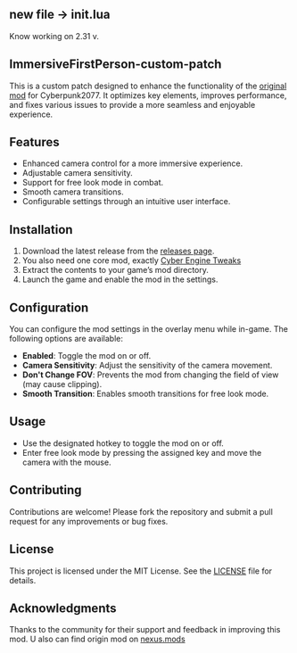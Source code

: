 ## new file -> init.lua
Know working on 2.31 v.

## ImmersiveFirstPerson-custom-patch
This is a custom patch designed to enhance the functionality of the [original mod](https://github.com/cp2077/ImmersiveFirstPerson) for Cyberpunk2077. It optimizes key elements, improves performance, and fixes various issues to provide a more seamless and enjoyable experience.

## Features

- Enhanced camera control for a more immersive experience.
- Adjustable camera sensitivity.
- Support for free look mode in combat.
- Smooth camera transitions.
- Configurable settings through an intuitive user interface.

## Installation

1. Download the latest release from the [releases page](https://github.com/cp2077/ImmersiveFirstPerson).
2. You also need one core mod, exactly [Cyber Engine Tweaks](https://www.nexusmods.com/cyberpunk2077/mods/107)
3. Extract the contents to your game’s mod directory.
4. Launch the game and enable the mod in the settings.

## Configuration

You can configure the mod settings in the overlay menu while in-game. The following options are available:

- **Enabled**: Toggle the mod on or off.
- **Camera Sensitivity**: Adjust the sensitivity of the camera movement.
- **Don't Change FOV**: Prevents the mod from changing the field of view (may cause clipping).
- **Smooth Transition**: Enables smooth transitions for free look mode.

## Usage

- Use the designated hotkey to toggle the mod on or off.
- Enter free look mode by pressing the assigned key and move the camera with the mouse.

## Contributing

Contributions are welcome! Please fork the repository and submit a pull request for any improvements or bug fixes.

## License

This project is licensed under the MIT License. See the [LICENSE](LICENSE) file for details.

## Acknowledgments

Thanks to the community for their support and feedback in improving this mod.
U also can find origin mod on [nexus.mods](https://www.nexusmods.com/cyberpunk2077/mods/2675)
